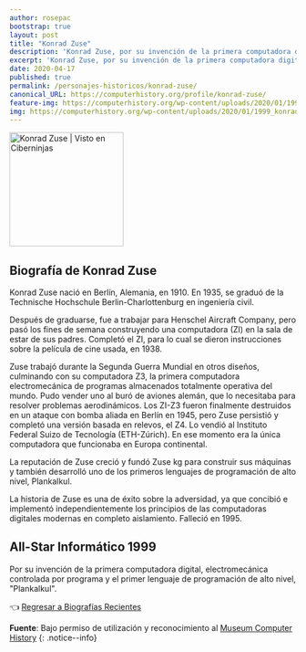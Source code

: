 ```yaml
---
author: rosepac
bootstrap: true
layout: post
title: "Konrad Zuse"
description: 'Konrad Zuse, por su invención de la primera computadora digital, electromecánica controlada por programa y el primer lenguaje de programación de alto nivel, "Plankalkul".'
excerpt: 'Konrad Zuse, por su invención de la primera computadora digital, electromecánica controlada por programa y el primer lenguaje de programación de alto nivel, "Plankalkul".'
date: 2020-04-17
published: true
permalink: /personajes-historicos/konrad-zuse/
canonical_URL: https://computerhistory.org/profile/konrad-zuse/
feature-img: https://computerhistory.org/wp-content/uploads/2020/01/1999_konrad_zuse-e1580707862366.jpg
img: https://computerhistory.org/wp-content/uploads/2020/01/1999_konrad_zuse-e1580707862366.jpg
---
```


<img src="https://computerhistory.org/wp-content/uploads/2020/01/1999_konrad_zuse-e1580707862366.jpg" width="200px" high="250px" alt="Konrad Zuse | Visto en Ciberninjas" title="Konrad Zuse | Visto en Ciberninjas" />

## **Biografía de Konrad Zuse**

Konrad Zuse nació en Berlín, Alemania, en 1910. En 1935, se graduó de la Technische Hochschule Berlin-Charlottenburg en ingeniería civil.

Después de graduarse, fue a trabajar para Henschel Aircraft Company, pero pasó los fines de semana construyendo una computadora (ZI) en la sala de estar de sus padres. Completó el ZI, para lo cual se dieron instrucciones sobre la película de cine usada, en 1938.

Zuse trabajó durante la Segunda Guerra Mundial en otros diseños, culminando con su computadora Z3, la primera computadora electromecánica de programas almacenados totalmente operativa del mundo. Pudo vender uno al buró de aviones alemán, que lo necesitaba para resolver problemas aerodinámicos. Los ZI-Z3 fueron finalmente destruidos en un ataque con bomba aliada en Berlín en 1945, pero Zuse persistió y completó una versión basada en relevos, el Z4. Lo vendió al Instituto Federal Suizo de Tecnología (ETH-Zúrich). En ese momento era la única computadora que funcionaba en Europa continental.

La reputación de Zuse creció y fundó Zuse kg para construir sus máquinas y también desarrolló uno de los primeros lenguajes de programación de alto nivel, Plankalkul.

La historia de Zuse es una de éxito sobre la adversidad, ya que concibió e implementó independientemente los principios de las computadoras digitales modernas en completo aislamiento. Falleció en 1995.

## All-Star Informático 1999

Por su invención de la primera computadora digital, electromecánica controlada por programa y el primer lenguaje de programación de alto nivel, "Plankalkul".

👈 [Regresar a Biografías Recientes](/personajes-historicos/#-biografías-agregadas-más-recientes-)

**Fuente**: Bajo permiso de utilización y reconocimiento al [Museum Computer History](https://www.computerhistory.org/ "Página web el Museo de la Historia de las Computadoras") 
{: .notice--info}